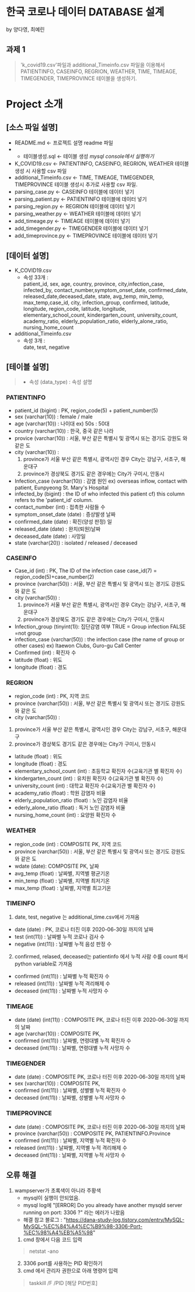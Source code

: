 # 한국 코로나 데이터 DATABASE 설계 
by 양다영, 최예린


## 과제 1 
>'k_covid19.csv'파일과 additional_Timeinfo.csv 파일을 이용해서 PATIENTINFO, CASEINFO, REGRION, WEATHER, TIME, TIMEAGE, TIMEGENDER, TIMEPROVINCE 테이블을 생성하기. 

# Project 소개 
## [소스 파일 설명]

- README.md          <- 프로젝트 설명 readme 파일
- - 테이블생성.sql <- 테이블 생성 _mysql console에서 실행하기_
- K_COVID19.csv <- PATIENTINFO, CASEINFO, REGRION, WEATHER 테이블 생성 시 사용할 csv 파일
- additional_Timeinfo.csv <- TIME, TIMEAGE, TIMEGENDER, TIMEPROVINCE 테이블 생성시 추가로 사용할 csv 파일. 
- parsing_case.py <- CASEINFO 테이블에 데이터 넣기
- parsing_patient.py <- PATIENTINFO 테이블에 데이터 넣기
- parsing_region.py <-  REGRION 테이블에 데이터 넣기
- parsing_weather.py <- WEATHER 테이블에 데이터 넣기
- add_timeage.py <- TIMEAGE 테이블에 데이터 넣기
- add_timegender.py <- TIMEGENDER 테이블에 데이터 넣기
- add_timeprovince.py <- TIMEPROVINCE 테이블에 데이터 넣기

## [데이터 설명]
* K_COVID19.csv
   * 속성 33개   :  
        patient_id, sex, age, country, province, city,infection_case, infected_by, contact_number,symptom_onset_date, confirmed_date, released_date,deceased_date, state, avg_temp, min_temp, max_temp,case_id, city, infection_group, confirmed, latitude, longitude, region_code, latitude, longitude, elementary_school_count, kindergarten_count, university_count, academy_ratio, elderly_population_ratio, elderly_alone_ratio, nursing_home_count
* additional_Timeinfo.csv 
  * 속성 3개 :  
    date, test, negative

## [테이블 설명]
> * 속성 (data_type) :  속성 설명
### PATIENTINFO

* patient_id (bigint) : PK, region_code(5) + patient_number(5)
* sex (varchar(10)) : female / male 
* age (varchar(10)) : 나이대 ex) 50s : 50대
* country  (varchar(10)) : 한국, 중국 같은 나라
* provice (varchar(10)) : 서울, 부산 같은 특별시 및 광역시 또는 경기도 강원도 와 같은 도
* city (varchar(10)) :
  1. province가 서울 부산 같은 특별시, 광역시인 경우 City는
강남구, 서초구, 해운대구
  2. province가 경상북도 경기도 같은 경우에는 City가
구미시, 안동시
* Infection_case (varchar(10)) : 감염 원인
ex) overseas inflow, contact with patient, Eunpyeong St. Mary's Hospital
* infected_by (bigint) : the ID of who infected this patient  cf) this column refers to the 'patient_id' column.
* contact_number (int) : 접촉한 사람들 수
* symptom_onset_date (date) : 증상발생 날짜
* confirmed_date (date) : 확진(양성 판정) 일
* released_date (date) : 완치(퇴원)날짜
* deceased_date (date) : 사망일
* state (varchar(20)) : isolated / released / deceased

### CASEINFO

* Case_id (int) : PK, The ID of the infection case case_id(7) = region_code(5)+case_number(2)
* province (varchar(50)) : 서울, 부산 같은 특별시 및 광역시 또는 경기도 강원도 와 같은 도
* city (varchar(50)) :
  1. province가 서울 부산 같은 특별시, 광역시인 경우 City는
강남구, 서초구, 해운대구
  2. province가 경상북도 경기도 같은 경우에는 City가
구미시, 안동시
* Infection_group (tinyint(1)): 집단감염 여부
    TRUE = Group infection
    FALSE =not group
* infection_case (varchar(50)) : the infection case (the name of group or other cases) ex) Itaewon Clubs, Guro-gu Call Center
* Confirmed (int) : 확진자 수
* latitude (float) : 위도
* longitude (float) : 경도

### REGRION

* region_code (int) : PK, 지역 코드
* province (varchar(50)) : 서울, 부산 같은 특별시 및 광역시 또는 경기도 강원도 와 같은 도
* city (varchar(50)) :
1. province가 서울 부산 같은 특별시, 광역시인 경우 City는
강남구, 서초구, 해운대구
  2. province가 경상북도 경기도 같은 경우에는 City가
구미시, 안동시
* latitude (float) : 위도
* longitude (float) : 경도
* elementary_school_count (int) : 초등학교 확진자 수(교육기관 별 확진자 수)
* kindergarten_count (int) : 유치원 확진자 수(교육기관 별 확진자 수)
* university_count (int) : 대학교 확진자 수(교육기관 별 확진자 수)
* academy_ratio (float) : 학원 감염자 비율
* elderly_population_ratio (float) : 노인 감염자 비율
* ederly_alone_ratio (float) : 독거 노인 감염자 비율
* nursing_home_count (int) : 요양원 확진자 수

### WEATHER

* region_code (int) : COMPOSITE PK, 지역 코드
* province (varchar(50)) : 서울, 부산 같은 특별시 및 광역시 또는 경기도 강원도 와 같은 도
* wdate (date): COMPOSITE PK, 날짜
* avg_temp (float) : 날짜별, 지역별 평균기온
* min_temp (float) : 날짜별, 지역별 최저기온
* max_temp (float) : 날짜별, 지역별 최고기온

### TIMEINFO
1) date, test, negative 는 additional_time.csv에서 가져옴
* date (date) : PK, 코로나 터진 이후 2020-06-30일 까지의 날짜
* test (int(11)) : 날짜별 누적 코로나 검사 수
* negative (int(11)) : 날짜별 누적 음성 판정 수
2) confirmed, relased, deceased는 patientinfo 에서 누적 사람 수를 count 해서 python variable로 가져옴
* confirmed (int(11)) : 날짜별 누적 확진자 수
* released (int(11)) : 날짜별 누적 격리해제 수
* deceased (int(11)) : 날짜별 누적 사망자 수

### TIMEAGE

* date (date) (int(11)) : COMPOSITE PK, 코로나 터진 이후 2020-06-30일 까지의 날짜
* age (varchar(10)) : COMPOSITE PK,
* confirmed (int(11)) : 날짜별, 연령대별 누적 확진자 수
* deceased (int(11)) : 날짜별, 연령대별 누적 사망자 수

### TIMEGENDER

* date (date) : COMPOSITE PK, 코로나 터진 이후 2020-06-30일 까지의 날짜
* sex (varchar(10)) : COMPOSITE PK,
* confirmed (int(11)) : 날짜별, 성별별 누적 확진자 수
* deceased (int(11)) : 날짜별, 성별별 누적 사망자 수

### TIMEPROVINCE

* date (date) : COMPOSITE PK, 코로나 터진 이후 2020-06-30일 까지의 날짜
* province (varchar(50)) : COMPOSITE PK, PATIENTINFO.Province
* confirmed (int(11)) : 날짜별, 지역별 누적 확진자 수
* released (int(11)) : 날짜별, 지역별 누적 격리해제 수
* deceased (int(11)) : 날짜별, 지역별 누적 사망자 수



## 오류 해결 
1. wampserver가 초록색이 아니라 주황색
    - mysql이 실행이 안되었음. 
    - mysql log에 "[ERROR] Do you already have another mysqld server running on port: 3306 ?" 라는 에러가 나왔음 
    - 해결 참고 블로그 :  "https://dana-study-log.tistory.com/entry/MySQL-MySQL-%EC%84%A4%EC%B9%98-3306-Port-%EC%98%A4%EB%A5%98"
     1. cmd 창에서 다음 코드 입력
    > netstat -ano
    2. 3306 port를 사용하는 PID 확인하기 
    3. cmd 에서 관리자 권한으로 아래 명령어 입력 
    > taskkill /F /PID [해당 PID번호]


  